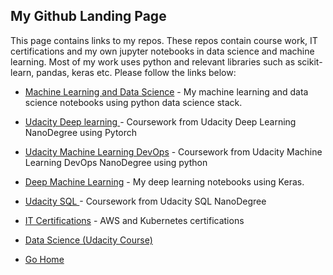 ## My Github Landing Page

This page contains links to my repos.  These repos contain course work, IT certifications and my own jupyter notebooks in data science and machine learning.  Most of my work uses python and relevant libraries such as scikit-learn, pandas, keras etc. Please follow the links below:

* [Machine Learning and Data Science](https://github.com/riched158/MachineLearning) - My machine learning and data science notebooks using python data science stack.
* [Udacity Deep learning ](https://github.com/edwards158/deep_learning_nano) - Coursework from Udacity Deep Learning NanoDegree using Pytorch
* [Udacity Machine Learning DevOps](https://github.com/edwards158/dev_ops_ml) - Coursework from Udacity Machine Learning DevOps NanoDegree using python
* [Deep Machine Learning](https://github.com/riched158/DeepLearning) - My deep learning notebooks using Keras.
* [Udacity SQL ](https://github.com/edwards158/SQL-nano) - Coursework from Udacity SQL NanoDegree
* [IT Certifications](https://github.com/riched158/Certificates) - AWS and Kubernetes certifications 
* [Data Science (Udacity Course)](https://github.com/riched158/Udacity-Data)

* [Go Home](https://github.com/edwards158)
